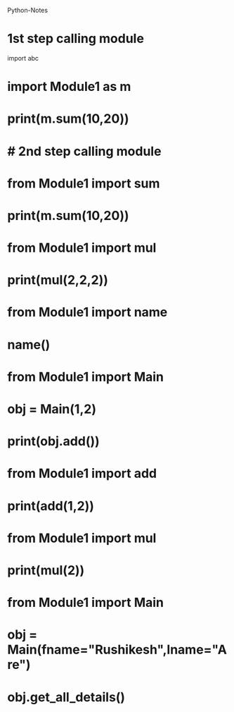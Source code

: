 Python-Notes

# 1st step calling module
import abc

# import Module1 as m
#
# print(m.sum(10,20))
#
# # 2nd  step calling module
#
# from Module1 import sum
#
# print(m.sum(10,20))


# from Module1 import mul
#
# print(mul(2,2,2))

# from Module1 import name
#
# name()

# from Module1 import Main

# obj = Main(1,2)
# print(obj.add())

# from Module1 import add
# print(add(1,2))


# from Module1 import mul
#
# print(mul(2))

# from Module1 import Main
#
# obj = Main(fname="Rushikesh",lname="Are")
# obj.get_all_details()


